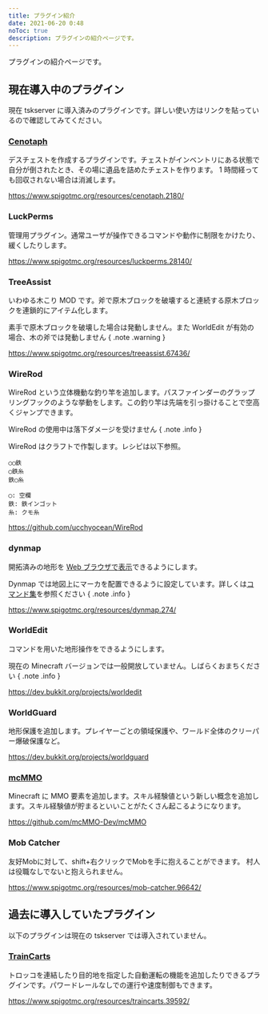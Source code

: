 ```yaml
---
title: プラグイン紹介
date: 2021-06-20 0:48
noToc: true
description: プラグインの紹介ページです。
---
```


プラグインの紹介ページです。

## 現在導入中のプラグイン
現在 tskserver に導入済みのプラグインです。詳しい使い方はリンクを貼っているので確認してみてください。

### [Cenotaph](/plugins/cenotaph)
デスチェストを作成するプラグインです。チェストがインベントリにある状態で自分が倒されたとき、その場に遺品を詰めたチェストを作ります。
1 時間経っても回収されない場合は消滅します。

<https://www.spigotmc.org/resources/cenotaph.2180/>

### LuckPerms
管理用プラグイン。通常ユーザが操作できるコマンドや動作に制限をかけたり、緩くしたりします。

<https://www.spigotmc.org/resources/luckperms.28140/>

### TreeAssist
いわゆる木こり MOD です。斧で原木ブロックを破壊すると連続する原木ブロックを連鎖的にアイテム化します。

素手で原木ブロックを破壊した場合は発動しません。また WorldEdit が有効の場合、木の斧では発動しません
{ .note .warning }

<https://www.spigotmc.org/resources/treeassist.67436/>

### WireRod
WireRod という立体機動な釣り竿を追加します。パスファインダーのグラップリングフックのような挙動をします。この釣り竿は先端を引っ掛けることで空高くジャンプできます。  

WireRod の使用中は落下ダメージを受けません
{ .note .info }

WireRod はクラフトで作製します。レシピは以下参照。

```
◯◯鉄
◯鉄糸
鉄◯糸

◯: 空欄
鉄: 鉄インゴット
糸: クモ糸
```

<https://github.com/ucchyocean/WireRod>

### dynmap
開拓済みの地形を [Web ブラウザで表示](https://dynmap.mc.ksswre.net)できるようにします。

Dynmap では地図上にマーカを配置できるように設定しています。詳しくは[コマンド集](/commands)を参照ください
{ .note .info }


<https://www.spigotmc.org/resources/dynmap.274/>

### WorldEdit
コマンドを用いた地形操作をできるようにします。

現在の Minecraft バージョンでは一般開放していません。しばらくおまちください
{ .note .info }

<https://dev.bukkit.org/projects/worldedit>

### WorldGuard
地形保護を追加します。プレイヤーごとの領域保護や、ワールド全体のクリーパー爆破保護など。

<https://dev.bukkit.org/projects/worldguard>

### [mcMMO](/mcMMO)
Minecraft に MMO 要素を追加します。スキル経験値という新しい概念を追加します。スキル経験値が貯まるといいことがたくさん起こるようになります。

<https://github.com/mcMMO-Dev/mcMMO>

### Mob Catcher
友好Mobに対して、shift+右クリックでMobを手に抱えることができます。
村人は役職なしでないと抱えられません。

<https://www.spigotmc.org/resources/mob-catcher.96642/>

## 過去に導入していたプラグイン
以下のプラグインは現在の tskserver では導入されていません。

### [TrainCarts](/plugins/traincarts)
トロッコを連結したり目的地を指定した自動運転の機能を追加したりできるプラグインです。パワードレールなしでの運行や速度制御もできます。

<https://www.spigotmc.org/resources/traincarts.39592/>
